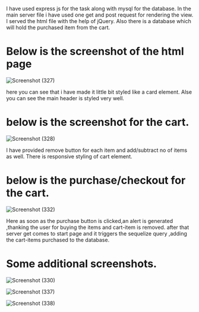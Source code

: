 I have used express js for the task along with mysql for the database.
In the main server file i have used one get and post request for rendering the view. I served the html file with the help of jQuery. Also there is a database which will hold the purchased item from the cart.

# Below is the screenshot of the html page

![Screenshot (327)](https://user-images.githubusercontent.com/43828339/72221922-16f07000-3585-11ea-9fa5-f7212a609187.png)


here you can see that i have made it little bit styled like a card element. Alse you can see the main header is styled very well.

# below is the screenshot for the cart.

![Screenshot (328)](https://user-images.githubusercontent.com/43828339/72221312-72b7fa80-357f-11ea-8d69-f156a66677bc.png)

I have provided remove button for each item and add/subtract no of items as well. There is responsive styling of cart element.

# below is the purchase/checkout for the cart.

![Screenshot (332)](https://user-images.githubusercontent.com/43828339/72221968-8cf4d700-3585-11ea-8400-bef1db06b74b.png)


Here as soon as the purchase button is clicked,an alert is generated ,thanking the user for buying the items and cart-item is removed. after that server get comes to start page and it triggers the sequelize query ,adding the cart-items purchased to the database.

# Some additional screenshots.


![Screenshot (330)](https://user-images.githubusercontent.com/43828339/72221986-b7df2b00-3585-11ea-97f1-f6fc65279982.png)


![Screenshot (337)](https://user-images.githubusercontent.com/43828339/72221987-b7df2b00-3585-11ea-8b28-1b67dded5fd4.png)


![Screenshot (338)](https://user-images.githubusercontent.com/43828339/72221988-b7df2b00-3585-11ea-87d8-dba2aadc38c5.png)
